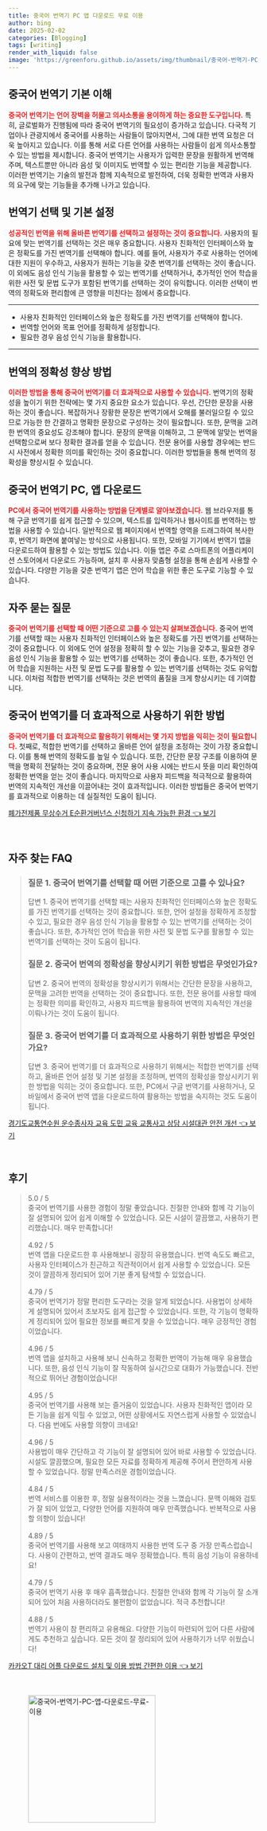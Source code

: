 ```yaml
---
title: 중국어 번역기 PC 앱 다운로드 무료 이용
author: bing
date: 2025-02-02
categories: [Blogging]
tags: [writing]
render_with_liquid: false
image: 'https://greenforu.github.io/assets/img/thumbnail/중국어-번역기-PC-앱-다운로드-무료-이용.webp'
---
```



<h2 id='중국어_번역기_기본_이해'>중국어 번역기 기본 이해</h2>

<p><b><span style="color: #ee2323;">중국어 번역기는 언어 장벽을 허물고 의사소통을 용이하게 하는 중요한 도구입니다.</span></b> 특히, 글로벌화가 진행됨에 따라 중국어 번역기의 필요성이 증가하고 있습니다. 다국적 기업이나 관광지에서 중국어를 사용하는 사람들이 많아지면서, 그에 대한 번역 요청은 더욱 높아지고 있습니다. 이를 통해 서로 다른 언어를 사용하는 사람들이 쉽게 의사소통할 수 있는 방법을 제시합니다. 중국어 번역기는 사용자가 입력한 문장을 원활하게 번역해주며, 텍스트뿐만 아니라 음성 및 이미지도 번역할 수 있는 편리한 기능을 제공합니다. 이러한 번역기는 기술의 발전과 함께 지속적으로 발전하여, 더욱 정확한 번역과 사용자의 요구에 맞는 기능들을 추가해 나가고 있습니다.</p>

<h2 id='번역기_선택_및_기본_설정'>번역기 선택 및 기본 설정</h2>

<p><b><span style="color: #ee2323;">성공적인 번역을 위해 올바른 번역기를 선택하고 설정하는 것이 중요합니다.</span></b> 사용자의 필요에 맞는 번역기를 선택하는 것은 매우 중요합니다. 사용자 친화적인 인터페이스와 높은 정확도를 가진 번역기를 선택해야 합니다. 예를 들어, 사용자가 주로 사용하는 언어에 대한 지원이 우수하고, 사용자가 원하는 기능을 갖춘 번역기를 선택하는 것이 좋습니다. 이 외에도 음성 인식 기능을 활용할 수 있는 번역기를 선택하거나, 추가적인 언어 학습을 위한 사전 및 문법 도구가 포함된 번역기를 선택하는 것이 유익합니다. 이러한 선택이 번역의 정확도와 편리함에 큰 영향을 미친다는 점에서 중요합니다.</p>

<hr />

<ul>
    <li>사용자 친화적인 인터페이스와 높은 정확도를 가진 번역기를 선택해야 합니다.</li>
    <li>번역할 언어와 목표 언어를 정확하게 설정합니다.</li>
    <li>필요한 경우 음성 인식 기능을 활용합니다.</li>
</ul>

<hr />

<h2 id='번역의_정확성_향상_방법'>번역의 정확성 향상 방법</h2>

<p><b><span style="color: #ee2323;">이러한 방법을 통해 중국어 번역기를 더 효과적으로 사용할 수 있습니다.</span></b> 번역기의 정확성을 높이기 위한 전략에는 몇 가지 중요한 요소가 있습니다. 우선, 간단한 문장을 사용하는 것이 좋습니다. 복잡하거나 장황한 문장은 번역기에서 오해를 불러일으킬 수 있으므로 가능한 한 간결하고 명확한 문장으로 구성하는 것이 필요합니다. 또한, 문맥을 고려한 번역의 중요성도 강조해야 합니다. 문장의 문맥을 이해하고, 그 문맥에 알맞는 번역을 선택함으로써 보다 정확한 결과를 얻을 수 있습니다. 전문 용어를 사용할 경우에는 반드시 사전에서 정확한 의미를 확인하는 것이 중요합니다. 이러한 방법들을 통해 번역의 정확성을 향상시킬 수 있습니다.</p>

<h2 id='중국어_번역기_PC_앱_다운로드'>중국어 번역기 PC, 앱 다운로드</h2>

<p><b><span style="color: #ee2323;">PC에서 중국어 번역기를 사용하는 방법을 단계별로 알아보겠습니다.</span></b> 웹 브라우저를 통해 구글 번역기를 쉽게 접근할 수 있으며, 텍스트를 입력하거나 웹사이트를 번역하는 방법을 사용할 수 있습니다. 일반적으로 웹 페이지에서 번역할 영역을 드래그하여 복사한 후, 번역기 화면에 붙여넣는 방식으로 사용됩니다. 또한, 모바일 기기에서 번역기 앱을 다운로드하여 활용할 수 있는 방법도 있습니다. 이들 앱은 주로 스마트폰의 어플리케이션 스토어에서 다운로드 가능하며, 설치 후 사용자 맞춤형 설정을 통해 손쉽게 사용할 수 있습니다. 다양한 기능을 갖춘 번역기 앱은 언어 학습을 위한 좋은 도구로 기능할 수 있습니다.</p>

<h2 id='자주_묻는_질문'>자주 묻는 질문</h2>

<p><b><span style="color: #ee2323;">중국어 번역기를 선택할 때 어떤 기준으로 고를 수 있는지 살펴보겠습니다.</span></b> 중국어 번역기를 선택할 때는 사용자 친화적인 인터페이스와 높은 정확도를 가진 번역기를 선택하는 것이 중요합니다. 이 외에도 언어 설정을 정확히 할 수 있는 기능을 갖추고, 필요한 경우 음성 인식 기능을 활용할 수 있는 번역기를 선택하는 것이 좋습니다. 또한, 추가적인 언어 학습을 지원하는 사전 및 문법 도구를 활용할 수 있는 번역기를 선택하는 것도 유익합니다. 이처럼 적합한 번역기를 선택하는 것은 번역의 품질을 크게 향상시키는 데 기여합니다. </p>

<h2 id='더_효과적으로_사용하기'>중국어 번역기를 더 효과적으로 사용하기 위한 방법</h2>

<p><b><span style="color: #ee2323;">중국어 번역기를 더 효과적으로 활용하기 위해서는 몇 가지 방법을 익히는 것이 필요합니다.</span></b> 첫째로, 적합한 번역기를 선택하고 올바른 언어 설정을 조정하는 것이 가장 중요합니다. 이를 통해 번역의 정확도를 높일 수 있습니다. 또한, 간단한 문장 구조를 이용하여 문맥을 명확히 전달하는 것이 중요하며, 전문 용어 사용 시에는 반드시 뜻을 미리 확인하여 정확한 번역을 얻는 것이 좋습니다. 마지막으로 사용자 피드백을 적극적으로 활용하여 번역의 지속적인 개선을 이끌어내는 것이 효과적입니다. 이러한 방법들은 중국어 번역기를 효과적으로 이용하는 데 실질적인 도움이 됩니다.</p>


<p><a class="click-button" title="폐가전제품 무상수거 E순환거버넌스 신청하기 지속 가능한 환경" href="https://greenforu.github.io/posts/%ED%8F%90%EA%B0%80%EC%A0%84%EC%A0%9C%ED%92%88-%EB%AC%B4%EC%83%81%EC%88%98%EA%B1%B0-E%EC%88%9C%ED%99%98%EA%B1%B0%EB%B2%84%EB%84%8C%EC%8A%A4-%EC%8B%A0%EC%B2%AD%ED%95%98%EA%B8%B0-%EC%A7%80%EC%86%8D-%EA%B0%80%EB%8A%A5%ED%95%9C-%ED%99%98%EA%B2%BD/" rel="dofollow">폐가전제품 무상수거 E순환거버넌스 신청하기 지속 가능한 환경 👈 보기</a></p><br>
<h2 id='자주_찾는_FAQ'>자주 찾는 FAQ</h2>
<div itemscope="" itemtype="https://schema.org/FAQPage"> 
<blockquote> 
<div itemscope="" itemprop="mainEntity" itemtype="https://schema.org/Question"> 
<h3 itemprop="name">질문 1. 중국어 번역기를 선택할 때 어떤 기준으로 고를 수 있나요?</h3> 
<div itemscope="" itemprop="acceptedAnswer" itemtype="https://schema.org/Answer"> 
<span itemprop="text"> 
<p>답변 1. 중국어 번역기를 선택할 때는 사용자 친화적인 인터페이스와 높은 정확도를 가진 번역기를 선택하는 것이 중요합니다. 또한, 언어 설정을 정확하게 조정할 수 있고, 필요한 경우 음성 인식 기능을 활용할 수 있는 번역기를 선택하는 것이 좋습니다. 또한, 추가적인 언어 학습을 위한 사전 및 문법 도구를 활용할 수 있는 번역기를 선택하는 것이 도움이 됩니다.</p> 
</span> 
</div> 
</div> 

<div itemscope="" itemprop="mainEntity" itemtype="https://schema.org/Question"> 
<h3 itemprop="name">질문 2. 중국어 번역의 정확성을 향상시키기 위한 방법은 무엇인가요?</h3> 
<div itemscope="" itemprop="acceptedAnswer" itemtype="https://schema.org/Answer"> 
<span itemprop="text"> 
<p>답변 2. 중국어 번역의 정확성을 향상시키기 위해서는 간단한 문장을 사용하고, 문맥을 고려한 번역을 선택하는 것이 중요합니다. 또한, 전문 용어를 사용할 때에는 정확한 의미를 확인하고, 사용자 피드백을 활용하여 번역의 지속적인 개선을 이뤄나가는 것이 도움이 됩니다.</p> 
</span> 
</div> 
</div> 

<div itemscope="" itemprop="mainEntity" itemtype="https://schema.org/Question"> 
<h3 itemprop="name">질문 3. 중국어 번역기를 더 효과적으로 사용하기 위한 방법은 무엇인가요?</h3> 
<div itemscope="" itemprop="acceptedAnswer" itemtype="https://schema.org/Answer"> 
<span itemprop="text"> 
<p>답변 3. 중국어 번역기를 더 효과적으로 사용하기 위해서는 적합한 번역기를 선택하고, 올바른 언어 설정 및 기본 설정을 조정하며, 번역의 정확성을 향상시키기 위한 방법을 익히는 것이 중요합니다. 또한, PC에서 구글 번역기를 사용하거나, 모바일에서 중국어 번역 앱을 다운로드하여 활용하는 방법을 숙지하는 것도 도움이 됩니다.</p> 
</span> 
</div> 
</div> 

</blockquote> 
</div>
<p><a class="click-button" title="경기도교통연수원 운수종사자 교육 도민 교육 교통사고 상담 시설대관 안전 개선" href="https://greenforu.github.io/posts/%EA%B2%BD%EA%B8%B0%EB%8F%84%EA%B5%90%ED%86%B5%EC%97%B0%EC%88%98%EC%9B%90-%EC%9A%B4%EC%88%98%EC%A2%85%EC%82%AC%EC%9E%90-%EA%B5%90%EC%9C%A1-%EB%8F%84%EB%AF%BC-%EA%B5%90%EC%9C%A1-%EA%B5%90%ED%86%B5%EC%82%AC%EA%B3%A0-%EC%83%81%EB%8B%B4-%EC%8B%9C%EC%84%A4%EB%8C%80%EA%B4%80-%EC%95%88%EC%A0%84-%EA%B0%9C%EC%84%A0/" rel="dofollow">경기도교통연수원 운수종사자 교육 도민 교육 교통사고 상담 시설대관 안전 개선 👈 보기</a></p><br>
<h2 id='후기'>후기</h2>
<div itemscope itemtype="https://schema.org/Product">
  <blockquote>
  <div itemprop="review" itemscope itemtype="https://schema.org/Review">
      <div itemprop="reviewRating" itemscope itemtype="https://schema.org/Rating"> <span itemprop="ratingValue">5.0</span> / <span itemprop="bestRating">5</span> </div>
      <span itemprop="reviewBody">중국어 번역기를 사용한 경험이 정말 좋았습니다. 친절한 안내와 함께 각 기능이 잘 설명되어 있어 쉽게 이해할 수 있었습니다. 모든 시설이 깔끔했고, 사용하기 편리했습니다. 매우 만족합니다!</span>
  </div>
  <br>
  <div itemprop="review" itemscope itemtype="https://schema.org/Review">
      <div itemprop="reviewRating" itemscope itemtype="https://schema.org/Rating"> <span itemprop="ratingValue">4.92</span> / <span itemprop="bestRating">5</span> </div>
      <span itemprop="reviewBody">번역 앱을 다운로드한 후 사용해보니 굉장히 유용했습니다. 번역 속도도 빠르고, 사용자 인터페이스가 친근하고 직관적이어서 쉽게 사용할 수 있었습니다. 모든 것이 깔끔하게 정리되어 있어 기분 좋게 탐색할 수 있었습니다.</span>
  </div>
  <br>
  <div itemprop="review" itemscope itemtype="https://schema.org/Review">
      <div itemprop="reviewRating" itemscope itemtype="https://schema.org/Rating"> <span itemprop="ratingValue">4.79</span> / <span itemprop="bestRating">5</span> </div>
      <span itemprop="reviewBody">중국어 번역기가 정말 편리한 도구라는 것을 알게 되었습니다. 사용법이 상세하게 설명되어 있어서 초보자도 쉽게 접근할 수 있었습니다. 또한, 각 기능이 명확하게 정리되어 있어 필요한 정보를 빠르게 찾을 수 있었습니다. 매우 긍정적인 경험이었습니다.</span>
  </div>
  <br>
  <div itemprop="review" itemscope itemtype="https://schema.org/Review">
      <div itemprop="reviewRating" itemscope itemtype="https://schema.org/Rating"> <span itemprop="ratingValue">4.96</span> / <span itemprop="bestRating">5</span> </div>
      <span itemprop="reviewBody">번역 앱을 설치하고 사용해 보니 신속하고 정확한 번역이 가능해 매우 유용했습니다. 또한, 음성 인식 기능이 잘 작동하여 실시간으로 대화가 가능했습니다. 전반적으로 뛰어난 경험이었습니다!</span>
  </div>
  <br>
  <div itemprop="review" itemscope itemtype="https://schema.org/Review">
      <div itemprop="reviewRating" itemscope itemtype="https://schema.org/Rating"> <span itemprop="ratingValue">4.95</span> / <span itemprop="bestRating">5</span> </div>
      <span itemprop="reviewBody">중국어 번역기를 사용해 보는 즐거움이 있었습니다. 사용자 친화적인 앱이라 모든 기능을 쉽게 익힐 수 있었고, 어떤 상황에서도 자연스럽게 사용할 수 있었습니다. 다음 번에도 사용할 의향이 크네요!</span>
  </div>
  <br>
  <div itemprop="review" itemscope itemtype="https://schema.org/Review">
      <div itemprop="reviewRating" itemscope itemtype="https://schema.org/Rating"> <span itemprop="ratingValue">4.96</span> / <span itemprop="bestRating">5</span> </div>
      <span itemprop="reviewBody">사용법이 매우 간단하고 각 기능이 잘 설명되어 있어 바로 사용할 수 있었습니다. 시설도 깔끔했으며, 필요한 모든 자료를 정확하게 제공해 주어서 편안하게 사용할 수 있었습니다. 정말 만족스러운 경험이었습니다.</span>
  </div>
  <br>
  <div itemprop="review" itemscope itemtype="https://schema.org/Review">
      <div itemprop="reviewRating" itemscope itemtype="https://schema.org/Rating"> <span itemprop="ratingValue">4.84</span> / <span itemprop="bestRating">5</span> </div>
      <span itemprop="reviewBody">번역 서비스를 이용한 후, 정말 실용적이라는 것을 느꼈습니다. 문맥 이해와 검토가 잘 되어 있었고, 다양한 언어를 지원하여 매우 만족했습니다. 반복적으로 사용할 의향이 있습니다!</span>
  </div>
  <br>
  <div itemprop="review" itemscope itemtype="https://schema.org/Review">
      <div itemprop="reviewRating" itemscope itemtype="https://schema.org/Rating"> <span itemprop="ratingValue">4.89</span> / <span itemprop="bestRating">5</span> </div>
      <span itemprop="reviewBody">중국어 번역기를 사용해 보고 여태까지 사용한 번역 도구 중 가장 만족스럽습니다. 사용이 간편하고, 번역 결과도 매우 정확했습니다. 특히 음성 기능이 유용하네요!</span>
  </div>
  <br>
  <div itemprop="review" itemscope itemtype="https://schema.org/Review">
      <div itemprop="reviewRating" itemscope itemtype="https://schema.org/Rating"> <span itemprop="ratingValue">4.79</span> / <span itemprop="bestRating">5</span> </div>
      <span itemprop="reviewBody">중국어 번역기 사용 후 매우 흡족했습니다. 친절한 안내와 함께 각 기능이 잘 소개되어 있어 처음 사용하더라도 불편함이 없었습니다. 적극 추천합니다!</span>
  </div>
  <br>
  <div itemprop="review" itemscope itemtype="https://schema.org/Review">
      <div itemprop="reviewRating" itemscope itemtype="https://schema.org/Rating"> <span itemprop="ratingValue">4.88</span> / <span itemprop="bestRating">5</span> </div>
      <span itemprop="reviewBody">번역기 사용이 참 편리하고 유용해요. 다양한 기능이 마련되어 있어 다른 사람에게도 추천하고 싶습니다. 모든 것이 잘 정리되어 있어 사용하기가 너무 쉬웠습니다!</span>
  </div>
  </blockquote>
</div>
<p><a class="click-button" title="카카오T 대리 어플 다운로드 설치 및 이용 방법 간편한 이용" href="https://greenforu.github.io/posts/%EC%B9%B4%EC%B9%B4%EC%98%A4T-%EB%8C%80%EB%A6%AC-%EC%96%B4%ED%94%8C-%EB%8B%A4%EC%9A%B4%EB%A1%9C%EB%93%9C-%EC%84%A4%EC%B9%98-%EB%B0%8F-%EC%9D%B4%EC%9A%A9-%EB%B0%A9%EB%B2%95-%EA%B0%84%ED%8E%B8%ED%95%9C-%EC%9D%B4%EC%9A%A9/" rel="dofollow">카카오T 대리 어플 다운로드 설치 및 이용 방법 간편한 이용 👈 보기</a></p><br>
<figure class="image"><img src="https://greenforu.github.io/assets/img/thumbnail/중국어-번역기-PC-앱-다운로드-무료-이용.webp" alt="중국어-번역기-PC-앱-다운로드-무료-이용" width="256" height="256"></figure>